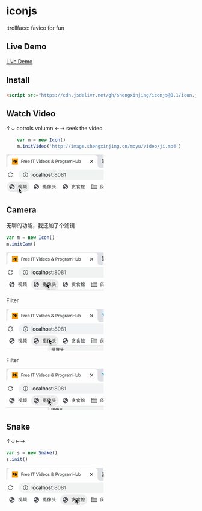 # iconjs
:trollface: favico for fun

## Live Demo

[Live Demo](https://iconjs.now.sh/)

## Install 

```html
<script src="https://cdn.jsdelivr.net/gh/shengxinjing/iconjs@0.1/icon.js" ></script >
```


## Watch Video

↑↓ cotrols volumn
←→ seek the video
 
```js
    var m = new Icon()
    m.initVideo('http://image.shengxinjing.cn/moyu/video/ji.mp4')
```



![](./img/01-video.gif)

## Camera

无聊的功能，我还加了个滤镜

```js
var m = new Icon()
m.initCam()
```

![](./img/02-cam.gif)

Filter

![](./img/02-cam-filter.gif)

Filter

![](./img/02-cam-filter2.gif)

## Snake

↑↓←→

```js
var s = new Snake()
s.init()
```

![](./img/03-snake.gif)